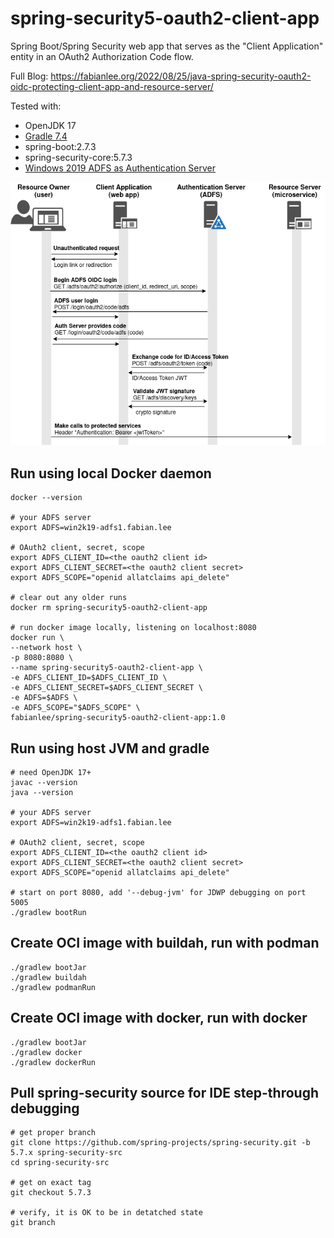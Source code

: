 # spring-security5-oauth2-client-app

Spring Boot/Spring Security web app that serves as the "Client Application" entity in an OAuth2 Authorization Code flow.

Full Blog: https://fabianlee.org/2022/08/25/java-spring-security-oauth2-oidc-protecting-client-app-and-resource-server/

Tested with:
* OpenJDK 17
* [Gradle 7.4](https://docs.gradle.org/current/userguide/compatibility.html)
* spring-boot:2.7.3
* spring-security-core:5.7.3
* [Windows 2019 ADFS as Authentication Server](https://fabianlee.org/2022/08/22/microsoft-configuring-an-application-group-for-oauth2-oidc-on-adfs-2019/)

![OAuth2 Entities](https://github.com/fabianlee/spring-boot-security5-oauth2-oidc/raw/main/diagrams/oauth2-entities.drawio.png)
  

## Run using local Docker daemon

```
docker --version

# your ADFS server
export ADFS=win2k19-adfs1.fabian.lee

# OAuth2 client, secret, scope
export ADFS_CLIENT_ID=<the oauth2 client id>
export ADFS_CLIENT_SECRET=<the oauth2 client secret>
export ADFS_SCOPE="openid allatclaims api_delete"

# clear out any older runs
docker rm spring-security5-oauth2-client-app

# run docker image locally, listening on localhost:8080
docker run \
--network host \
-p 8080:8080 \
--name spring-security5-oauth2-client-app \
-e ADFS_CLIENT_ID=$ADFS_CLIENT_ID \
-e ADFS_CLIENT_SECRET=$ADFS_CLIENT_SECRET \
-e ADFS=$ADFS \
-e ADFS_SCOPE="$ADFS_SCOPE" \
fabianlee/spring-security5-oauth2-client-app:1.0
```



## Run using host JVM and gradle

```
# need OpenJDK 17+
javac --version
java --version

# your ADFS server
export ADFS=win2k19-adfs1.fabian.lee

# OAuth2 client, secret, scope
export ADFS_CLIENT_ID=<the oauth2 client id>
export ADFS_CLIENT_SECRET=<the oauth2 client secret>
export ADFS_SCOPE="openid allatclaims api_delete"

# start on port 8080, add '--debug-jvm' for JDWP debugging on port 5005
./gradlew bootRun

```

## Create OCI image with buildah, run with podman

```
./gradlew bootJar
./gradlew buildah
./gradlew podmanRun
```

## Create OCI image with docker, run with docker

```
./gradlew bootJar
./gradlew docker
./gradlew dockerRun

```

## Pull spring-security source for IDE step-through debugging

```
# get proper branch
git clone https://github.com/spring-projects/spring-security.git -b 5.7.x spring-security-src
cd spring-security-src

# get on exact tag
git checkout 5.7.3

# verify, it is OK to be in detatched state
git branch

```

